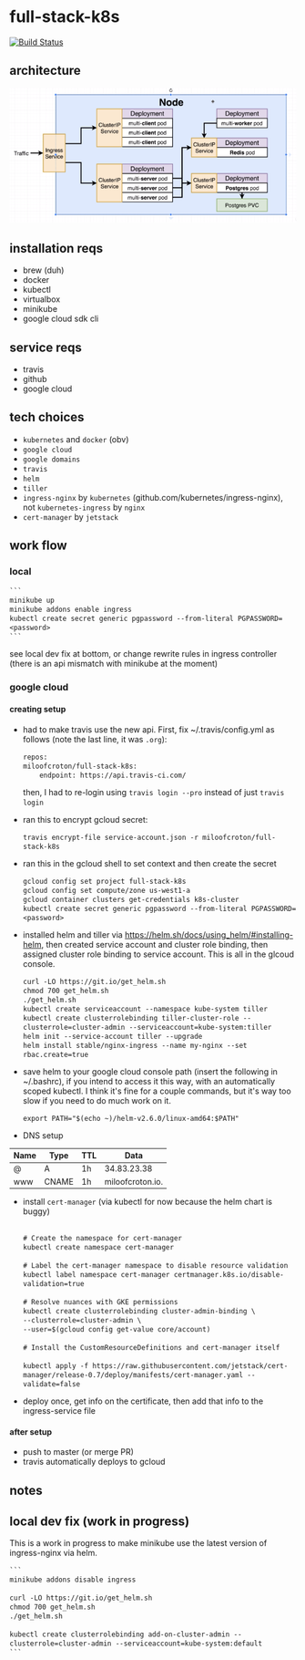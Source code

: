 # full-stack-k8s

[![Build Status](https://travis-ci.com/miloofcroton/full-stack-k8s.svg?branch=master)](https://travis-ci.com/miloofcroton/full-stack-k8s)

## architecture

![Project architecture](./architecture.png)


## installation reqs

- brew (duh)
- docker
- kubectl
- virtualbox
- minikube
- google cloud sdk cli

## service reqs

- travis
- github
- google cloud

## tech choices

- `kubernetes` and `docker` (obv)
- `google cloud`
- `google domains`
- `travis`
- `helm`
- `tiller`
- `ingress-nginx` by `kubernetes` (github.com/kubernetes/ingress-nginx), not `kubernetes-ingress` by `nginx`
- `cert-manager` by `jetstack`

## work flow

### local

    ```
    minikube up
    minikube addons enable ingress
    kubectl create secret generic pgpassword --from-literal PGPASSWORD=<password>
    ```

see local dev fix at bottom, or change rewrite rules in ingress controller (there is an api mismatch with minikube at the moment)

### google cloud

#### creating setup

- had to make travis use the new api. First, fix ~/.travis/config.yml as follows (note the last line, it was `.org`):
    ```
    repos:
    miloofcroton/full-stack-k8s:
        endpoint: https://api.travis-ci.com/
    ```
  then, I had to re-login using `travis login --pro` instead of just `travis login`

- ran this to encrypt gcloud secret:
    ```
    travis encrypt-file service-account.json -r miloofcroton/full-stack-k8s
    ```

- ran this in the gcloud shell to set context and then create the secret
    ```
    gcloud config set project full-stack-k8s
    gcloud config set compute/zone us-west1-a
    gcloud container clusters get-credentials k8s-cluster
    kubectl create secret generic pgpassword --from-literal PGPASSWORD=<password>
    ```
- installed helm and tiller via https://helm.sh/docs/using_helm/#installing-helm, then created service account and cluster role binding, then assigned cluster role binding to service account. This is all in the glcoud console.

    ```
    curl -LO https://git.io/get_helm.sh
    chmod 700 get_helm.sh
    ./get_helm.sh
    kubectl create serviceaccount --namespace kube-system tiller
    kubectl create clusterrolebinding tiller-cluster-role --clusterrole=cluster-admin --serviceaccount=kube-system:tiller
    helm init --service-account tiller --upgrade
    helm install stable/nginx-ingress --name my-nginx --set rbac.create=true
    ```
- save helm to your google cloud console path (insert the following in ~/.bashrc), if you intend to access it this way, with an automatically scoped kubectl. I think it's fine for a couple commands, but it's way too slow if you need to do much work on it.

    ```
    export PATH="$(echo ~)/helm-v2.6.0/linux-amd64:$PATH"
    ```
- DNS setup

Name | Type | TTL | Data
---|---|---|---
@ | A | 1h | 34.83.23.38
www | CNAME | 1h | miloofcroton.io.

- install `cert-manager` (via kubectl for now because the helm chart is buggy)

    ```

    # Create the namespace for cert-manager
    kubectl create namespace cert-manager

    # Label the cert-manager namespace to disable resource validation
    kubectl label namespace cert-manager certmanager.k8s.io/disable-validation=true

    # Resolve nuances with GKE permissions
    kubectl create clusterrolebinding cluster-admin-binding \
    --clusterrole=cluster-admin \
    --user=$(gcloud config get-value core/account)

    # Install the CustomResourceDefinitions and cert-manager itself

    kubectl apply -f https://raw.githubusercontent.com/jetstack/cert-manager/release-0.7/deploy/manifests/cert-manager.yaml --validate=false
    ```
- deploy once, get info on the certificate, then add that info to the ingress-service file





#### after setup

- push to master (or merge PR)
- travis automatically deploys to gcloud

## notes




## local dev fix (work in progress)

This is a work in progress to make minikube use the latest version of ingress-nginx via helm.

    ```
    minikube addons disable ingress

    curl -LO https://git.io/get_helm.sh
    chmod 700 get_helm.sh
    ./get_helm.sh

    kubectl create clusterrolebinding add-on-cluster-admin --clusterrole=cluster-admin --serviceaccount=kube-system:default
    ```

